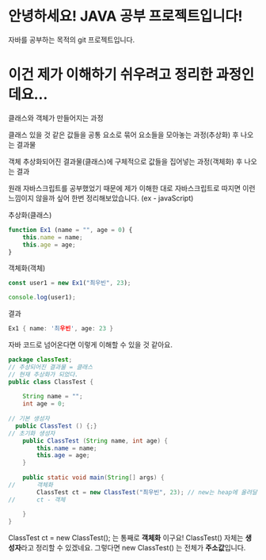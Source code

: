 # 안녕하세요! JAVA 공부 프로젝트입니다!
자바를 공부하는 목적의 git 프로젝트입니다.

# 이건 제가 이해하기 쉬우려고 정리한 과정인데요...

클래스와 객체가 만들어지는 과정

클래스
있을 것 같은 값들을 공통 요소로 묶어 요소들을 모아놓는 과정(추상화) 후 나오는 결과물

객체
추상화되어진 결과물(클래스)에 구체적으로 값들을 집어넣는 과정(객체화) 후 나오는 결과


원래 자바스크립트를 공부했었기 때문에 제가 이해한 대로 자바스크립트로 따지면 이런 느낌이지 않을까 싶어 한번 정리해보았습니다.
(ex - javaScript)

추상화(클래스)
```javascript
function Ex1 (name = "", age = 0) {
    this.name = name;
    this.age = age;
}
```

객체화(객체)
```javascript
const user1 = new Ex1("최우빈", 23);

console.log(user1);
```

결과
```c
Ex1 { name: '최우빈', age: 23 }
```

자바 코드로 넘어온다면 이렇게 이해할 수 있을 것 같아요.
```java
package classTest;
// 추상되어진 결과물 = 클래스
// 현재 추상화가 되었다.
public class ClassTest {
	
	String name = "";
	int age = 0;
	
// 기본 생성자
  public ClassTest () {;}
// 초기화 생성자
	public ClassTest (String name, int age) {
		this.name = name;
		this.age = age;
	}
	
	public static void main(String[] args) {
//		객체화
		ClassTest ct = new ClassTest("최우빈", 23); // new는 heap에 올려달라는 주소만 알려주는 역할
//		ct - 객체
		
	}
}
```

ClassTest ct = new ClassTest(); 는 통째로 **객체화** 이구요!
ClassTest() 자체는 **생성자**라고 정리할 수 있겠네요.
그렇다면 new ClassTest() 는 전체가 **주소값**입니다.